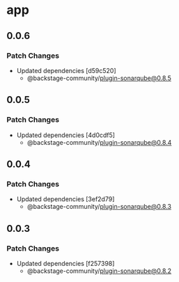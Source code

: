 # app

## 0.0.6

### Patch Changes

- Updated dependencies [d59c520]
  - @backstage-community/plugin-sonarqube@0.8.5

## 0.0.5

### Patch Changes

- Updated dependencies [4d0cdf5]
  - @backstage-community/plugin-sonarqube@0.8.4

## 0.0.4

### Patch Changes

- Updated dependencies [3ef2d79]
  - @backstage-community/plugin-sonarqube@0.8.3

## 0.0.3

### Patch Changes

- Updated dependencies [f257398]
  - @backstage-community/plugin-sonarqube@0.8.2

